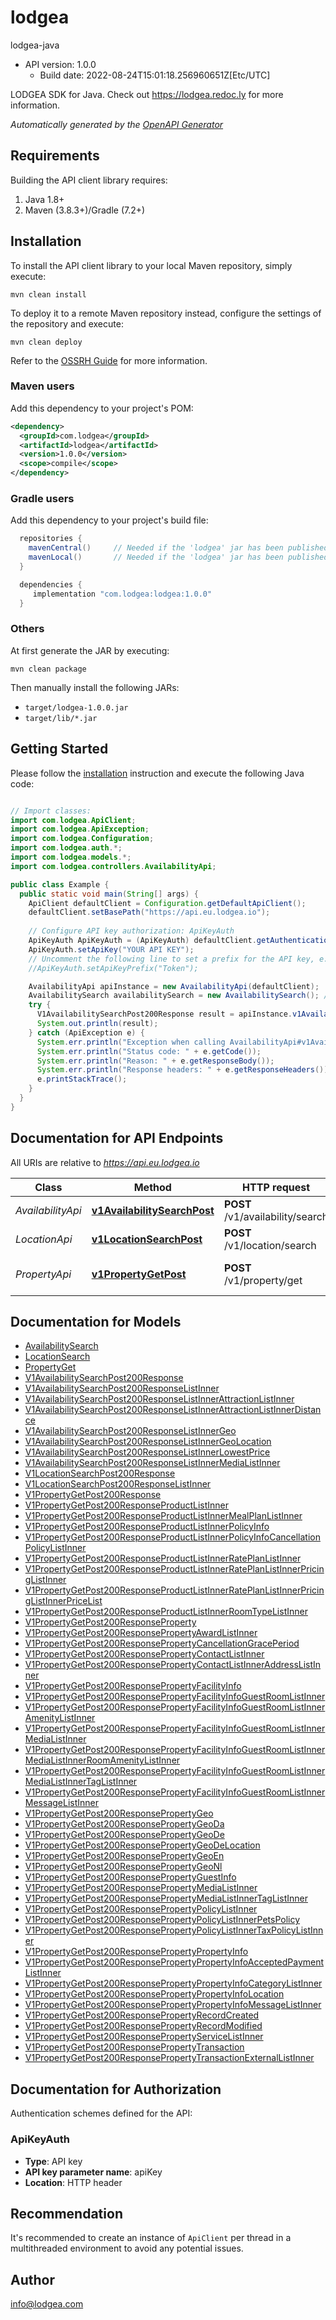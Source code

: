 # lodgea

lodgea-java
- API version: 1.0.0
  - Build date: 2022-08-24T15:01:18.256960651Z[Etc/UTC]

LODGEA SDK for Java. Check out https://lodgea.redoc.ly for more information.


*Automatically generated by the [OpenAPI Generator](https://openapi-generator.tech)*


## Requirements

Building the API client library requires:
1. Java 1.8+
2. Maven (3.8.3+)/Gradle (7.2+)

## Installation

To install the API client library to your local Maven repository, simply execute:

```shell
mvn clean install
```

To deploy it to a remote Maven repository instead, configure the settings of the repository and execute:

```shell
mvn clean deploy
```

Refer to the [OSSRH Guide](http://central.sonatype.org/pages/ossrh-guide.html) for more information.

### Maven users

Add this dependency to your project's POM:

```xml
<dependency>
  <groupId>com.lodgea</groupId>
  <artifactId>lodgea</artifactId>
  <version>1.0.0</version>
  <scope>compile</scope>
</dependency>
```

### Gradle users

Add this dependency to your project's build file:

```groovy
  repositories {
    mavenCentral()     // Needed if the 'lodgea' jar has been published to maven central.
    mavenLocal()       // Needed if the 'lodgea' jar has been published to the local maven repo.
  }

  dependencies {
     implementation "com.lodgea:lodgea:1.0.0"
  }
```

### Others

At first generate the JAR by executing:

```shell
mvn clean package
```

Then manually install the following JARs:

* `target/lodgea-1.0.0.jar`
* `target/lib/*.jar`

## Getting Started

Please follow the [installation](#installation) instruction and execute the following Java code:

```java

// Import classes:
import com.lodgea.ApiClient;
import com.lodgea.ApiException;
import com.lodgea.Configuration;
import com.lodgea.auth.*;
import com.lodgea.models.*;
import com.lodgea.controllers.AvailabilityApi;

public class Example {
  public static void main(String[] args) {
    ApiClient defaultClient = Configuration.getDefaultApiClient();
    defaultClient.setBasePath("https://api.eu.lodgea.io");
    
    // Configure API key authorization: ApiKeyAuth
    ApiKeyAuth ApiKeyAuth = (ApiKeyAuth) defaultClient.getAuthentication("ApiKeyAuth");
    ApiKeyAuth.setApiKey("YOUR API KEY");
    // Uncomment the following line to set a prefix for the API key, e.g. "Token" (defaults to null)
    //ApiKeyAuth.setApiKeyPrefix("Token");

    AvailabilityApi apiInstance = new AvailabilityApi(defaultClient);
    AvailabilitySearch availabilitySearch = new AvailabilitySearch(); // AvailabilitySearch | Search Criteria, all parameters are optional
    try {
      V1AvailabilitySearchPost200Response result = apiInstance.v1AvailabilitySearchPost(availabilitySearch);
      System.out.println(result);
    } catch (ApiException e) {
      System.err.println("Exception when calling AvailabilityApi#v1AvailabilitySearchPost");
      System.err.println("Status code: " + e.getCode());
      System.err.println("Reason: " + e.getResponseBody());
      System.err.println("Response headers: " + e.getResponseHeaders());
      e.printStackTrace();
    }
  }
}

```

## Documentation for API Endpoints

All URIs are relative to *https://api.eu.lodgea.io*

Class | Method | HTTP request | Description
------------ | ------------- | ------------- | -------------
*AvailabilityApi* | [**v1AvailabilitySearchPost**](docs/AvailabilityApi.md#v1AvailabilitySearchPost) | **POST** /v1/availability/search | Search for Availability
*LocationApi* | [**v1LocationSearchPost**](docs/LocationApi.md#v1LocationSearchPost) | **POST** /v1/location/search | Search for Location
*PropertyApi* | [**v1PropertyGetPost**](docs/PropertyApi.md#v1PropertyGetPost) | **POST** /v1/property/get | Get Property by ID


## Documentation for Models

 - [AvailabilitySearch](docs/AvailabilitySearch.md)
 - [LocationSearch](docs/LocationSearch.md)
 - [PropertyGet](docs/PropertyGet.md)
 - [V1AvailabilitySearchPost200Response](docs/V1AvailabilitySearchPost200Response.md)
 - [V1AvailabilitySearchPost200ResponseListInner](docs/V1AvailabilitySearchPost200ResponseListInner.md)
 - [V1AvailabilitySearchPost200ResponseListInnerAttractionListInner](docs/V1AvailabilitySearchPost200ResponseListInnerAttractionListInner.md)
 - [V1AvailabilitySearchPost200ResponseListInnerAttractionListInnerDistance](docs/V1AvailabilitySearchPost200ResponseListInnerAttractionListInnerDistance.md)
 - [V1AvailabilitySearchPost200ResponseListInnerGeo](docs/V1AvailabilitySearchPost200ResponseListInnerGeo.md)
 - [V1AvailabilitySearchPost200ResponseListInnerGeoLocation](docs/V1AvailabilitySearchPost200ResponseListInnerGeoLocation.md)
 - [V1AvailabilitySearchPost200ResponseListInnerLowestPrice](docs/V1AvailabilitySearchPost200ResponseListInnerLowestPrice.md)
 - [V1AvailabilitySearchPost200ResponseListInnerMediaListInner](docs/V1AvailabilitySearchPost200ResponseListInnerMediaListInner.md)
 - [V1LocationSearchPost200Response](docs/V1LocationSearchPost200Response.md)
 - [V1LocationSearchPost200ResponseListInner](docs/V1LocationSearchPost200ResponseListInner.md)
 - [V1PropertyGetPost200Response](docs/V1PropertyGetPost200Response.md)
 - [V1PropertyGetPost200ResponseProductListInner](docs/V1PropertyGetPost200ResponseProductListInner.md)
 - [V1PropertyGetPost200ResponseProductListInnerMealPlanListInner](docs/V1PropertyGetPost200ResponseProductListInnerMealPlanListInner.md)
 - [V1PropertyGetPost200ResponseProductListInnerPolicyInfo](docs/V1PropertyGetPost200ResponseProductListInnerPolicyInfo.md)
 - [V1PropertyGetPost200ResponseProductListInnerPolicyInfoCancellationPolicyListInner](docs/V1PropertyGetPost200ResponseProductListInnerPolicyInfoCancellationPolicyListInner.md)
 - [V1PropertyGetPost200ResponseProductListInnerRatePlanListInner](docs/V1PropertyGetPost200ResponseProductListInnerRatePlanListInner.md)
 - [V1PropertyGetPost200ResponseProductListInnerRatePlanListInnerPricingListInner](docs/V1PropertyGetPost200ResponseProductListInnerRatePlanListInnerPricingListInner.md)
 - [V1PropertyGetPost200ResponseProductListInnerRatePlanListInnerPricingListInnerPriceList](docs/V1PropertyGetPost200ResponseProductListInnerRatePlanListInnerPricingListInnerPriceList.md)
 - [V1PropertyGetPost200ResponseProductListInnerRoomTypeListInner](docs/V1PropertyGetPost200ResponseProductListInnerRoomTypeListInner.md)
 - [V1PropertyGetPost200ResponseProperty](docs/V1PropertyGetPost200ResponseProperty.md)
 - [V1PropertyGetPost200ResponsePropertyAwardListInner](docs/V1PropertyGetPost200ResponsePropertyAwardListInner.md)
 - [V1PropertyGetPost200ResponsePropertyCancellationGracePeriod](docs/V1PropertyGetPost200ResponsePropertyCancellationGracePeriod.md)
 - [V1PropertyGetPost200ResponsePropertyContactListInner](docs/V1PropertyGetPost200ResponsePropertyContactListInner.md)
 - [V1PropertyGetPost200ResponsePropertyContactListInnerAddressListInner](docs/V1PropertyGetPost200ResponsePropertyContactListInnerAddressListInner.md)
 - [V1PropertyGetPost200ResponsePropertyFacilityInfo](docs/V1PropertyGetPost200ResponsePropertyFacilityInfo.md)
 - [V1PropertyGetPost200ResponsePropertyFacilityInfoGuestRoomListInner](docs/V1PropertyGetPost200ResponsePropertyFacilityInfoGuestRoomListInner.md)
 - [V1PropertyGetPost200ResponsePropertyFacilityInfoGuestRoomListInnerAmenityListInner](docs/V1PropertyGetPost200ResponsePropertyFacilityInfoGuestRoomListInnerAmenityListInner.md)
 - [V1PropertyGetPost200ResponsePropertyFacilityInfoGuestRoomListInnerMediaListInner](docs/V1PropertyGetPost200ResponsePropertyFacilityInfoGuestRoomListInnerMediaListInner.md)
 - [V1PropertyGetPost200ResponsePropertyFacilityInfoGuestRoomListInnerMediaListInnerRoomAmenityListInner](docs/V1PropertyGetPost200ResponsePropertyFacilityInfoGuestRoomListInnerMediaListInnerRoomAmenityListInner.md)
 - [V1PropertyGetPost200ResponsePropertyFacilityInfoGuestRoomListInnerMediaListInnerTagListInner](docs/V1PropertyGetPost200ResponsePropertyFacilityInfoGuestRoomListInnerMediaListInnerTagListInner.md)
 - [V1PropertyGetPost200ResponsePropertyFacilityInfoGuestRoomListInnerMessageListInner](docs/V1PropertyGetPost200ResponsePropertyFacilityInfoGuestRoomListInnerMessageListInner.md)
 - [V1PropertyGetPost200ResponsePropertyGeo](docs/V1PropertyGetPost200ResponsePropertyGeo.md)
 - [V1PropertyGetPost200ResponsePropertyGeoDa](docs/V1PropertyGetPost200ResponsePropertyGeoDa.md)
 - [V1PropertyGetPost200ResponsePropertyGeoDe](docs/V1PropertyGetPost200ResponsePropertyGeoDe.md)
 - [V1PropertyGetPost200ResponsePropertyGeoDeLocation](docs/V1PropertyGetPost200ResponsePropertyGeoDeLocation.md)
 - [V1PropertyGetPost200ResponsePropertyGeoEn](docs/V1PropertyGetPost200ResponsePropertyGeoEn.md)
 - [V1PropertyGetPost200ResponsePropertyGeoNl](docs/V1PropertyGetPost200ResponsePropertyGeoNl.md)
 - [V1PropertyGetPost200ResponsePropertyGuestInfo](docs/V1PropertyGetPost200ResponsePropertyGuestInfo.md)
 - [V1PropertyGetPost200ResponsePropertyMediaListInner](docs/V1PropertyGetPost200ResponsePropertyMediaListInner.md)
 - [V1PropertyGetPost200ResponsePropertyMediaListInnerTagListInner](docs/V1PropertyGetPost200ResponsePropertyMediaListInnerTagListInner.md)
 - [V1PropertyGetPost200ResponsePropertyPolicyListInner](docs/V1PropertyGetPost200ResponsePropertyPolicyListInner.md)
 - [V1PropertyGetPost200ResponsePropertyPolicyListInnerPetsPolicy](docs/V1PropertyGetPost200ResponsePropertyPolicyListInnerPetsPolicy.md)
 - [V1PropertyGetPost200ResponsePropertyPolicyListInnerTaxPolicyListInner](docs/V1PropertyGetPost200ResponsePropertyPolicyListInnerTaxPolicyListInner.md)
 - [V1PropertyGetPost200ResponsePropertyPropertyInfo](docs/V1PropertyGetPost200ResponsePropertyPropertyInfo.md)
 - [V1PropertyGetPost200ResponsePropertyPropertyInfoAcceptedPaymentListInner](docs/V1PropertyGetPost200ResponsePropertyPropertyInfoAcceptedPaymentListInner.md)
 - [V1PropertyGetPost200ResponsePropertyPropertyInfoCategoryListInner](docs/V1PropertyGetPost200ResponsePropertyPropertyInfoCategoryListInner.md)
 - [V1PropertyGetPost200ResponsePropertyPropertyInfoLocation](docs/V1PropertyGetPost200ResponsePropertyPropertyInfoLocation.md)
 - [V1PropertyGetPost200ResponsePropertyPropertyInfoMessageListInner](docs/V1PropertyGetPost200ResponsePropertyPropertyInfoMessageListInner.md)
 - [V1PropertyGetPost200ResponsePropertyRecordCreated](docs/V1PropertyGetPost200ResponsePropertyRecordCreated.md)
 - [V1PropertyGetPost200ResponsePropertyRecordModified](docs/V1PropertyGetPost200ResponsePropertyRecordModified.md)
 - [V1PropertyGetPost200ResponsePropertyServiceListInner](docs/V1PropertyGetPost200ResponsePropertyServiceListInner.md)
 - [V1PropertyGetPost200ResponsePropertyTransaction](docs/V1PropertyGetPost200ResponsePropertyTransaction.md)
 - [V1PropertyGetPost200ResponsePropertyTransactionExternalListInner](docs/V1PropertyGetPost200ResponsePropertyTransactionExternalListInner.md)


## Documentation for Authorization

Authentication schemes defined for the API:
### ApiKeyAuth

- **Type**: API key
- **API key parameter name**: apiKey
- **Location**: HTTP header


## Recommendation

It's recommended to create an instance of `ApiClient` per thread in a multithreaded environment to avoid any potential issues.

## Author

info@lodgea.com

